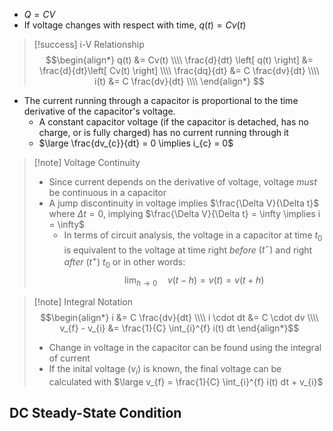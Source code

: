 - $Q = CV$
- If voltage changes with respect with time, $q(t) = Cv(t)$
> [!success] i-V Relationship
> $$\begin{align*}
q(t) &= Cv(t) \\\\
\frac{d}{dt} \left[ q(t) \right] &= \frac{d}{dt}\left[ Cv(t) \right] \\\\
\frac{dq}{dt} &= C \frac{dv}{dt} \\\\
i(t) &= C \frac{dv}{dt} \\\\
\end{align*}
$$

- The current running through a capacitor is proportional to the time derivative of the capacitor's voltage.
	- A constant capacitor voltage (if the capacitor is detached, has no charge, or is fully charged) has no current running through it
	- $\large \frac{dv_{c}}{dt} = 0 \implies i_{c} = 0$

> [!note] Voltage Continuity
> - Since current depends on the derivative of voltage, voltage *must* be continuous in a capacitor
> - A jump discontinuity in voltage implies $\frac{\Delta V}{\Delta t}$ where $\Delta t = 0$, implying $\frac{\Delta V}{\Delta t} = \infty \implies i = \infty$
>   - In terms of circuit analysis, the voltage in a capacitor at time $t_{0}$ is equivalent to the voltage at time right *before* $(t^{-})$ and right *after* $(t^{+})$ $t_{0}$ or in other words:
> $$\lim_{h \rightarrow 0} \quad v(t - h) = v(t) = v(t + h)$$

> [!note] Integral Notation
> $$\begin{align*}
i &= C \frac{dv}{dt} \\\\
i \cdot dt &= C \cdot dv \\\\
v_{f} - v_{i} &= \frac{1}{C} \int_{i}^{f} i(t) dt
\end{align*}$$
> - Change in voltage in the capacitor can be found using the integral of current
> - If the inital voltage $(v_{i})$ is known, the final voltage can be calculated with $\large v_{f} = \frac{1}{C} \int_{i}^{f} i(t) dt  + v_{i}$

## DC Steady-State Condition